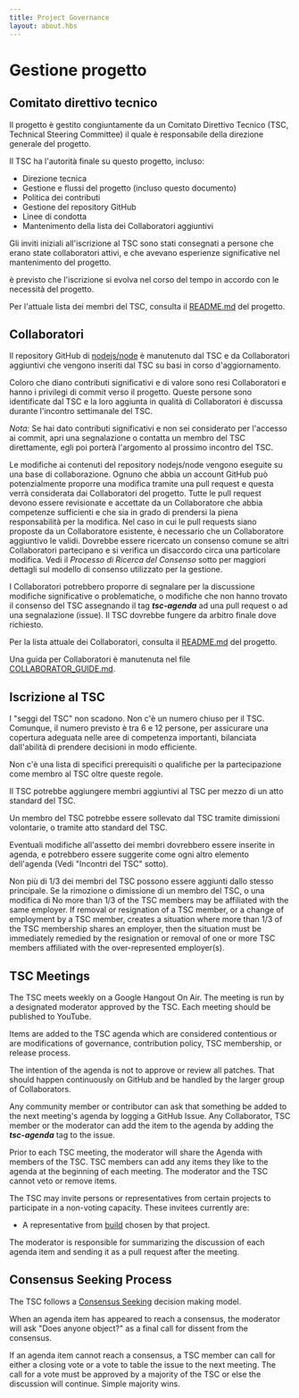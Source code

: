 ```yaml
---
title: Project Governance
layout: about.hbs
---
```

# Gestione progetto

## Comitato direttivo tecnico

Il progetto è gestito congiuntamente da un Comitato Direttivo Tecnico (TSC, Technical Steering Committee) il quale è responsabile della direzione generale del progetto.

Il TSC ha l'autorità finale su questo progetto, incluso:

* Direzione tecnica
* Gestione e flussi del progetto (incluso questo documento)
* Politica dei contributi
* Gestione del repository GitHub
* Linee di condotta
* Mantenimento della lista dei Collaboratori aggiuntivi

Gli inviti iniziali all'iscrizione al TSC sono stati consegnati a persone che erano state collaboratori attivi, e che avevano esperienze significative nel mantenimento del progetto. 

è previsto che l'iscrizione si evolva nel corso del tempo in accordo con le necessità del progetto.

Per l'attuale lista dei membri del TSC, consulta il
[README.md](https://github.com/nodejs/node/blob/master/README.md#tsc-technical-steering-committee)
del progetto.

## Collaboratori

Il repository GitHub di [nodejs/node](https://github.com/nodejs/node) è manutenuto dal TSC e da Collaboratori aggiuntivi che vengono inseriti dal TSC su basi in corso d'aggiornamento.

Coloro che diano contributi significativi e di valore sono resi Collaboratori e hanno i privilegi di commit verso il progetto. Queste persone sono identificate dal TSC e la loro aggiunta in qualità di Collaboratori è discussa durante l'incontro settimanale del TSC.

_Nota:_ Se hai dato contributi significativi e non sei considerato per l'accesso ai commit, apri una segnalazione o contatta un membro del TSC direttamente, egli poi porterà l'argomento al prossimo incontro del TSC.

Le modifiche ai contenuti del repository nodejs/node vengono eseguite su una base di collaborazione.
Ognuno che abbia un account GitHub può potenzialmente proporre una modifica tramite una pull request e questa verrà considerata dai Collaboratori del progetto. Tutte le pull request devono essere revisionate e accettate da un Collaboratore che abbia competenze sufficienti e che sia in grado di prendersi la piena responsabilità per la modifica. Nel caso in cui le pull requests siano proposte da un Collaboratore esistente, è necessario che un Collaboratore aggiuntivo le validi.
Dovrebbe essere ricercato un consenso comune se altri Collaboratori partecipano e si verifica un disaccordo circa una particolare modifica. Vedi il _Processo di Ricerca del Consenso_ sotto per maggiori dettagli sul modello di consenso utilizzato per la gestione.

I Collaboratori potrebbero proporre di segnalare per la discussione modifiche significative o problematiche, o modifiche che non hanno trovato il consenso del TSC assegnando il tag ***tsc-agenda*** ad una pull request o ad una segnalazione (issue).
Il TSC dovrebbe fungere da arbitro finale dove richiesto.

Per la lista attuale dei Collaboratori, consulta il [README.md](https://github.com/nodejs/node/blob/master/README.md#current-project-team-members) del progetto.

Una guida per Collaboratori è manutenuta nel file [COLLABORATOR_GUIDE.md](https://github.com/nodejs/node/blob/master/COLLABORATOR_GUIDE.md).

## Iscrizione al TSC

I "seggi del TSC" non scadono. Non c'è un numero chiuso per il TSC. Comunque, il numero previsto è tra 6 e 12 persone, per assicurare una copertura adeguata nelle aree di competenza importanti, bilanciata dall'abilità di prendere decisioni in modo efficiente.

Non c'è una lista di specifici prerequisiti o qualifiche per la partecipazione come membro al TSC oltre queste regole.

Il TSC potrebbe aggiungere membri aggiuntivi al TSC per mezzo di un atto standard del TSC.

Un membro del TSC potrebbe essere sollevato dal TSC tramite dimissioni volontarie, o tramite atto standard del TSC.

Eventuali modifiche all'assetto dei membri dovrebbero essere inserite in agenda, e potrebbero essere suggerite come ogni altro elemento dell'agenda (Vedi "Incontri del TSC" sotto).

Non più di 1/3 dei membri del TSC possono essere aggiunti dallo stesso principale.
Se la rimozione o dimissione di un membro del TSC, o una modifica di 
No more than 1/3 of the TSC members may be affiliated with the same
employer.  If removal or resignation of a TSC member, or a change of
employment by a TSC member, creates a situation where more than 1/3 of
the TSC membership shares an employer, then the situation must be
immediately remedied by the resignation or removal of one or more TSC
members affiliated with the over-represented employer(s).

## TSC Meetings

The TSC meets weekly on a Google Hangout On Air. The meeting is run by
a designated moderator approved by the TSC. Each meeting should be
published to YouTube.

Items are added to the TSC agenda which are considered contentious or
are modifications of governance, contribution policy, TSC membership,
or release process.

The intention of the agenda is not to approve or review all patches.
That should happen continuously on GitHub and be handled by the larger
group of Collaborators.

Any community member or contributor can ask that something be added to
the next meeting's agenda by logging a GitHub Issue. Any Collaborator,
TSC member or the moderator can add the item to the agenda by adding
the ***tsc-agenda*** tag to the issue.

Prior to each TSC meeting, the moderator will share the Agenda with
members of the TSC. TSC members can add any items they like to the
agenda at the beginning of each meeting. The moderator and the TSC
cannot veto or remove items.

The TSC may invite persons or representatives from certain projects to
participate in a non-voting capacity. These invitees currently are:

* A representative from [build](https://github.com/node-forward/build)
  chosen by that project.

The moderator is responsible for summarizing the discussion of each
agenda item and sending it as a pull request after the meeting.

## Consensus Seeking Process

The TSC follows a
[Consensus Seeking](http://en.wikipedia.org/wiki/Consensus-seeking_decision-making)
decision making model.

When an agenda item has appeared to reach a consensus, the moderator
will ask "Does anyone object?" as a final call for dissent from the
consensus.

If an agenda item cannot reach a consensus, a TSC member can call for
either a closing vote or a vote to table the issue to the next
meeting. The call for a vote must be approved by a majority of the TSC
or else the discussion will continue. Simple majority wins.
